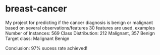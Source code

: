 # breast-cancer
My project for predicting if the cancer diagnosis is benign or malignant based on several observations/features 30 features are used, examples 
Number of Instances: 569 
Class Distribution: 212 Malignant, 357 Benign 
Target class:
Malignant
Benign

Conclusion: 97% sucess rate achieved!
